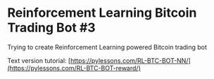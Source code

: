 # Reinforcement Learning Bitcoin Trading Bot #3
Trying to create Reinforcement Learning powered Bitcoin trading bot

Text version tutorial: [https://pylessons.com/RL-BTC-BOT-NN/](https://pylessons.com/RL-BTC-BOT-reward/)
